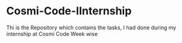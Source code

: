 # Cosmi-Code-IInternship
Thi is the Repository which contains the tasks, I had done during my internship at Cosmi Code Week wise
